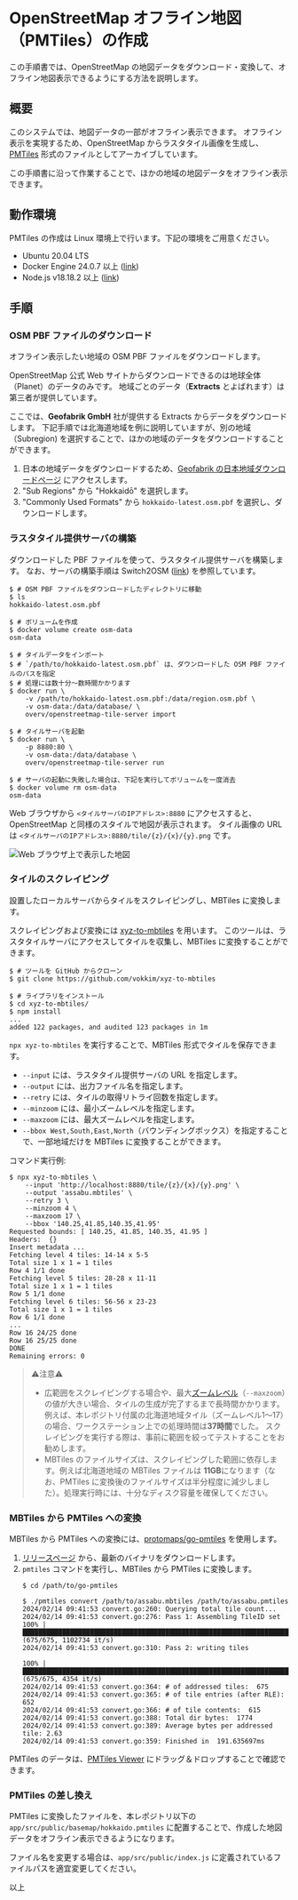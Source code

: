 # OpenStreetMap オフライン地図（PMTiles）の作成

この手順書では、OpenStreetMap の地図データをダウンロード・変換して、オフライン地図表示できるようにする方法を説明します。

## 概要

このシステムでは、地図データの一部がオフライン表示できます。
オフライン表示を実現するため、OpenStreetMap からラスタタイル画像を生成し、[PMTiles](https://github.com/protomaps/PMTiles) 形式のファイルとしてアーカイブしています。

この手順書に沿って作業することで、ほかの地域の地図データをオフライン表示できます。

## 動作環境

PMTiles の作成は Linux 環境上で行います。下記の環境をご用意ください。

* Ubuntu 20.04 LTS
* Docker Engine 24.0.7 以上 ([link](https://docs.docker.com/engine/install/ubuntu/))
* Node.js v18.18.2 以上 ([link](https://nodejs.org/en/download))

## 手順

### OSM PBF ファイルのダウンロード

オフライン表示したい地域の OSM PBF ファイルをダウンロードします。

OpenStreetMap 公式 Web サイトからダウンロードできるのは地球全体（Planet）のデータのみです。
地域ごとのデータ（**Extracts** とよばれます）は第三者が提供しています。

ここでは、**Geofabrik GmbH** 社が提供する Extracts からデータをダウンロードします。
下記手順では北海道地域を例に説明していますが、別の地域（Subregion) を選択することで、ほかの地域のデータをダウンロードすることができます。

1. 日本の地域データをダウンロードするため、[Geofabrik の日本地域ダウンロードページ](https://download.geofabrik.de/asia/japan.html) にアクセスします。
2. "Sub Regions" から "Hokkaidō" を選択します。
3. "Commonly Used Formats" から `hokkaido-latest.osm.pbf` を選択し、ダウンロードします。

### ラスタタイル提供サーバの構築

ダウンロードした PBF ファイルを使って、ラスタタイル提供サーバを構築します。
なお、サーバの構築手順は Switch2OSM ([link](https://switch2osm.org/serving-tiles/using-a-docker-container/)) を参照しています。

```console
$ # OSM PBF ファイルをダウンロードしたディレクトリに移動
$ ls
hokkaido-latest.osm.pbf

$ # ボリュームを作成
$ docker volume create osm-data
osm-data

$ # タイルデータをインポート
$ # `/path/to/hokkaido-latest.osm.pbf` は、ダウンロードした OSM PBF ファイルのパスを指定
$ # 処理には数十分～数時間かかります
$ docker run \
    -v /path/to/hokkaido-latest.osm.pbf:/data/region.osm.pbf \
    -v osm-data:/data/database/ \
    overv/openstreetmap-tile-server import

$ # タイルサーバを起動
$ docker run \
    -p 8880:80 \
    -v osm-data:/data/database \
    overv/openstreetmap-tile-server run

$ # サーバの起動に失敗した場合は、下記を実行してボリュームを一度消去
$ docker volume rm osm-data
osm-data
```

Web ブラウザから `<タイルサーバのIPアドレス>:8880` にアクセスすると、OpenStreetMap と同様のスタイルで地図が表示されます。
タイル画像の URL は `<タイルサーバのIPアドレス>:8880/tile/{z}/{x}/{y}.png` です。

![Web ブラウザ上で表示した地図](asset/pmtiles_overv.png)

### タイルのスクレイピング

設置したローカルサーバからタイルをスクレイピングし、MBTiles に変換します。

スクレイピングおよび変換には [xyz-to-mbtiles](https://github.com/vokkim/xyz-to-mbtiles) を用います。
このツールは、ラスタタイルサーバにアクセスしてタイルを収集し、MBTiles に変換することができます。

```console
$ # ツールを GitHub からクローン
$ git clone https://github.com/vokkim/xyz-to-mbtiles

$ # ライブラリをインストール
$ cd xyz-to-mbtiles/
$ npm install
...
added 122 packages, and audited 123 packages in 1m
```

`npx xyz-to-mbtiles` を実行することで、MBTiles 形式でタイルを保存できます。

* `--input` には、ラスタタイル提供サーバの URL を指定します。
* `--output` には、出力ファイル名を指定します。
* `--retry` には、タイルの取得リトライ回数を指定します。
* `--minzoom` には、最小ズームレベルを指定します。
* `--maxzoom` には、最大ズームレベルを指定します。
* `--bbox West,South,East,North`（バウンディングボックス）を指定することで、一部地域だけを MBTiles に変換することができます。

コマンド実行例:

```console
$ npx xyz-to-mbtiles \
    --input 'http://localhost:8880/tile/{z}/{x}/{y}.png' \
    --output 'assabu.mbtiles' \
    --retry 3 \
    --minzoom 4 \
    --maxzoom 17 \
    --bbox '140.25,41.85,140.35,41.95'
Requested bounds: [ 140.25, 41.85, 140.35, 41.95 ]
Headers:  {}
Insert metadata ...
Fetching level 4 tiles: 14-14 x 5-5
Total size 1 x 1 = 1 tiles
Row 4 1/1 done
Fetching level 5 tiles: 28-28 x 11-11
Total size 1 x 1 = 1 tiles
Row 5 1/1 done
Fetching level 6 tiles: 56-56 x 23-23
Total size 1 x 1 = 1 tiles
Row 6 1/1 done
...
Row 16 24/25 done
Row 16 25/25 done
DONE
Remaining errors: 0
```

> ⚠️注意⚠️
>
> * 広範囲をスクレイピングする場合や、最大[ズームレベル](https://wiki.openstreetmap.org/wiki/Zoom_levels)（`--maxzoom`）の値が大きい場合、タイルの生成が完了するまで長時間かかります。
> 例えば、本レポジトリ付属の北海道地域タイル（ズームレベル1～17）の場合、ワークステーション上での処理時間は**37時間**でした。
> スクレイピングを実行する際は、事前に範囲を絞ってテストすることをお勧めします。
> * MBTiles のファイルサイズは、スクレイピングした範囲に依存します。例えば北海道地域の MBTiles ファイルは **11GB**になります（なお、PMTiles に変換後のファイルサイズは半分程度に減少しました）。処理実行時には、十分なディスク容量を確保してください。

### MBTiles から PMTiles への変換

MBTiles から PMTiles への変換には、[protomaps/go-pmtiles](https://github.com/protomaps/go-pmtiles) を使用します。

1. [リリースページ](https://github.com/protomaps/go-pmtiles/releases) から、最新のバイナリをダウンロードします。
2. `pmtiles` コマンドを実行し、MBTiles から PMTiles に変換します。
    ```console
    $ cd /path/to/go-pmtiles

    $ ./pmtiles convert /path/to/assabu.mbtiles /path/to/assabu.pmtiles
    2024/02/14 09:41:53 convert.go:260: Querying total tile count...
    2024/02/14 09:41:53 convert.go:276: Pass 1: Assembling TileID set
    100% |█████████████████████████████████████████████████████████████████████████████████████████████████████████████| (675/675, 1102734 it/s)
    2024/02/14 09:41:53 convert.go:310: Pass 2: writing tiles

    100% |████████████████████████████████████████████████████████████████████████████████████████████████████████████████| (675/675, 4354 it/s)
    2024/02/14 09:41:53 convert.go:364: # of addressed tiles:  675
    2024/02/14 09:41:53 convert.go:365: # of tile entries (after RLE):  652
    2024/02/14 09:41:53 convert.go:366: # of tile contents:  615
    2024/02/14 09:41:53 convert.go:388: Total dir bytes:  1774
    2024/02/14 09:41:53 convert.go:389: Average bytes per addressed tile: 2.63
    2024/02/14 09:41:53 convert.go:359: Finished in  191.635697ms
    ```

PMTiles のデータは、[PMTiles Viewer](https://protomaps.github.io/PMTiles/) にドラッグ＆ドロップすることで確認できます。

### PMTiles の差し換え

PMTiles に変換したファイルを、本レポジトリ以下の `app/src/public/basemap/hokkaido.pmtiles` に配置することで、作成した地図データをオフライン表示できるようになります。

ファイル名を変更する場合は、`app/src/public/index.js` に定義されているファイルパスを適宜変更してください。

以上